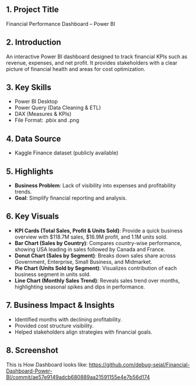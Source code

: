 ## 1. Project Title
Financial Performance Dashboard – Power BI

## 2. Introduction
An interactive Power BI dashboard designed to track financial KPIs such as revenue, expenses, and net profit. It provides stakeholders with a clear picture of financial health and areas for cost optimization.

## 3. Key Skills 
* Power BI Desktop
* Power Query (Data Cleaning & ETL)
* DAX (Measures & KPIs)
* File Format: .pbix and .png

## 4. Data Source
* Kaggle Finance dataset (publicly available)

## 5. Highlights
* **Business Problem**: Lack of visibility into expenses and profitability trends.
* **Goal**: Simplify financial reporting and analysis.
  
## 6. Key Visuals
* **KPI Cards (Total Sales, Profit & Units Sold)**: Provide a quick business overview with $118.7M sales, $16.9M profit, and 1.1M units sold.
* **Bar Chart (Sales by Country)**: Compares country-wise performance, showing USA leading in sales followed by Canada and France.
* **Donut Chart (Sales by Segment)**: Breaks down sales share across Government, Enterprise, Small Business, and Midmarket.
* **Pie Chart (Units Sold by Segment)**: Visualizes contribution of each business segment in units sold.
* **Line Chart (Monthly Sales Trend)**: Reveals sales trend over months, highlighting seasonal spikes and dips in performance. 
  
## 7. Business Impact & Insights
* Identified months with declining profitability.
* Provided cost structure visibility.
* Helped stakeholders align strategies with financial goals.
  
## 8. Screenshot
This is How Dashboard looks like: https://github.com/debug-sejal/Financial-Dashboard-Power-BI/commit/ae57e9149adcb680889aa21591155e4e7b56d174
